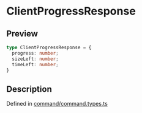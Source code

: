 
      
# ClientProgressResponse

<div class="api-docs__section" data-reactroot="">

## Preview

</div><div class="api-docs__preview type" data-reactroot="">

```ts
type ClientProgressResponse = {
  progress: number; 
  sizeLeft: number; 
  timeLeft: number; 
}
```

</div><div class="api-docs__section" data-reactroot="">

## Description

</div><div class="api-docs__description" data-reactroot=""><span class="api-docs__do-not-parse">



</span></div><div class="api-docs__definition" data-reactroot="">

Defined in [command/command.types.ts](https://github.com/BetterTyped/hyper-fetch/blob/089b54eb/packages/core/src/command/command.types.ts#L22)

</div>